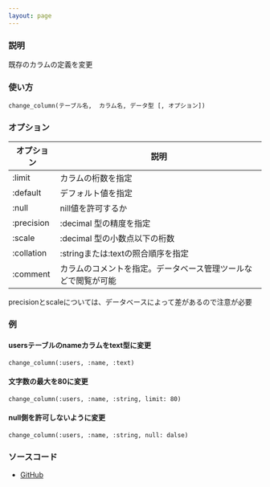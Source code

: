 ```yaml
---
layout: page
---
```

### 説明
既存のカラムの定義を変更

### 使い方
    change_column(テーブル名,  カラム名, データ型 [, オプション])

### オプション

オプション      | 説明
---------- | -------------------
:limit     | カラムの桁数を指定
:default   | デフォルト値を指定
:null      | nill値を許可するか
:precision | :decimal 型の精度を指定
:scale     | :decimal 型の小数点以下の桁数
:collation | :stringまたは:textの照合順序を指定
:comment   | カラムのコメントを指定。データベース管理ツールなどで閲覧が可能

precisionとscaleについては、データベースによって差があるので注意が必要

### 例
#### usersテーブルのnameカラムをtext型に変更
    change_column(:users, :name, :text)

#### 文字数の最大を80に変更
    change_column(:users, :name, :string, limit: 80)

#### null側を許可しないように変更
    change_column(:users, :name, :string, null: dalse)

### ソースコード
* [GitHub](https://github.com/rails/rails/blob/f33d52c95217212cbacc8d5e44b5a8e3cdc6f5b3/activerecord/lib/active_record/connection_adapters/abstract/schema_statements.rb#L623)
